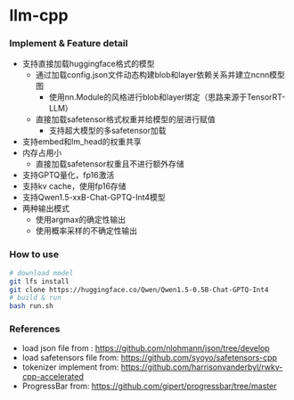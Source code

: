 # llm-cpp

### Implement & Feature detail
 - 支持直接加载huggingface格式的模型
    - 通过加载config.json文件动态构建blob和layer依赖关系并建立ncnn模型图
        - 使用nn.Module的风格进行blob和layer绑定（思路来源于TensorRT-LLM）
    - 直接加载safetensor格式权重并给模型的层进行赋值
        - 支持超大模型的多safetensor加载
 - 支持embed和lm_head的权重共享
 - 内存占用小
    - 直接加载safetensor权重且不进行额外存储
 - 支持GPTQ量化，fp16激活
 - 支持kv cache，使用fp16存储
 - 支持Qwen1.5-xxB-Chat-GPTQ-Int4模型
 - 两种输出模式
    - 使用argmax的确定性输出
    - 使用概率采样的不确定性输出

### How to use
```bash
# download model
git lfs install
git clone https://huggingface.co/Qwen/Qwen1.5-0.5B-Chat-GPTQ-Int4
# build & run
bash run.sh
```

### References
 - load json file from : https://github.com/nlohmann/json/tree/develop
 - load safetensors file from: https://github.com/syoyo/safetensors-cpp
 - tokenizer implement from: https://github.com/harrisonvanderbyl/rwkv-cpp-accelerated
 - ProgressBar from: https://github.com/gipert/progressbar/tree/master